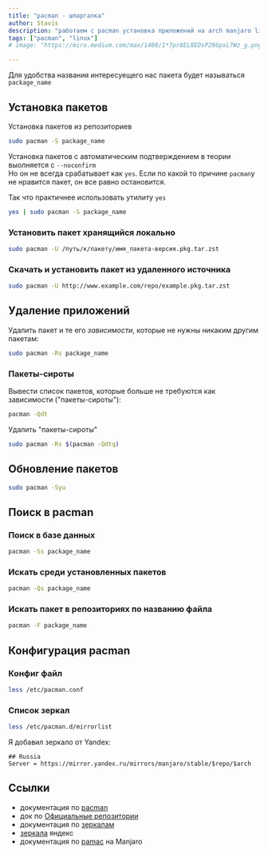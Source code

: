 ```yaml
---
title: "pacman - шпаргалка"
author: Stavis
description: "работаем с pacman установка приложений на arch manjaro linux"
tags: ["pacman", "linux"]
# image: "https://miro.medium.com/max/1400/1*7pr8EL8EDsP296pxL7Wz_g.png"

---
```


Для удобства названия интересуещего нас пакета будет называться `package_name`

## Установка пакетов

Установка пакетов из репозиториев

```bash
sudo pacman -S package_name
```

Установка пакетов с автоматическим подтверждением в теории выолняется с `--noconfirm`  
Но он не всегда срабатывает как `yes`. Если по какой то причине `pacman`у не нравится пакет,  он все равно остановится.

Так что практичнее использовать утилиту `yes`

```bash
yes | sudo pacman -S package_name
```

### Установить пакет хранящийся локально

```bash
sudo pacman -U /путь/к/пакету/имя_пакета-версия.pkg.tar.zst
```

### Скачать и установить пакет из удаленного источника

```bash
sudo pacman -U http://www.example.com/repo/example.pkg.tar.zst
```


## Удаление приложений

Удалить пакет и те его *зависимости*, которые не нужны никаким другим пакетам: 

```bash
sudo pacman -Rs package_name
```

### Пакеты-сироты

Вывести список пакетов, которые больше не требуются как зависимости ("пакеты-сироты"):

```bash
pacman -Qdt
```

Удалить "пакеты-сироты"

```bash
sudo pacman -Rs $(pacman -Qdtq)
```

## Обновление пакетов

```bash
sudo pacman -Syu
```

## Поиск в pacman

### Поиск в базе данных

```bash
pacman -Ss package_name
```

### Искать среди установленных пакетов

```bash
pacman -Qs package_name
```

### Искать пакет в репозиториях по названию файла

```bash
pacman -F package_name
```

## Конфигурация pacman

### Конфиг файл

```bash
less /etc/pacman.conf
```

### Список зеркал

```bash
less /etc/pacman.d/mirrorlist
```

Я добавил зеркало от Yandex:

```config title="/etc/pacman.d/mirrorlist"
## Russia
Server = https://mirror.yandex.ru/mirrors/manjaro/stable/$repo/$arch
```

## Ссылки

- документация по [pacman](https://wiki.archlinux.org/title/Pacman_(%D0%A0%D1%83%D1%81%D1%81%D0%BA%D0%B8%D0%B9))
- док по [Официальные репозитории](https://wiki.archlinux.org/title/Official_repositories_(%D0%A0%D1%83%D1%81%D1%81%D0%BA%D0%B8%D0%B9))
- документация по [зеркалам](https://wiki.archlinux.org/title/Mirrors_(%D0%A0%D1%83%D1%81%D1%81%D0%BA%D0%B8%D0%B9))
- [зеркала](https://mirror.yandex.ru/) яндекс
- документация по [pamac](https://wiki.manjaro.org/index.php/Pamac/ru) на Manjaro